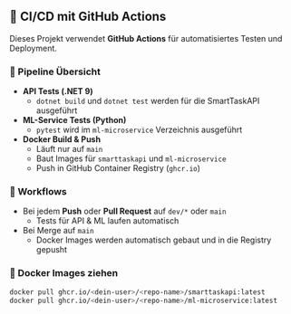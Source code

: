 ## 🚀 CI/CD mit GitHub Actions

Dieses Projekt verwendet **GitHub Actions** für automatisiertes Testen und Deployment.

### 🔹 Pipeline Übersicht
- **API Tests (.NET 9)**
  - `dotnet build` und `dotnet test` werden für die SmartTaskAPI ausgeführt
- **ML-Service Tests (Python)**
  - `pytest` wird im `ml-microservice` Verzeichnis ausgeführt
- **Docker Build & Push**
  - Läuft nur auf `main`
  - Baut Images für `smarttaskapi` und `ml-microservice`
  - Push in GitHub Container Registry (`ghcr.io`)

### 🔹 Workflows
- Bei jedem **Push** oder **Pull Request** auf `dev/*` oder `main`
  - Tests für API & ML laufen automatisch
- Bei Merge auf `main`
  - Docker Images werden automatisch gebaut und in die Registry gepusht

### 🔹 Docker Images ziehen
```bash
docker pull ghcr.io/<dein-user>/<repo-name>/smarttaskapi:latest
docker pull ghcr.io/<dein-user>/<repo-name>/ml-microservice:latest
